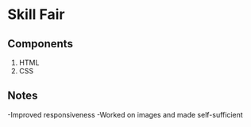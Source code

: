 # Skill Fair

## Components

1. HTML
2. CSS

## Notes

-Improved responsiveness
-Worked on images and made self-sufficient
